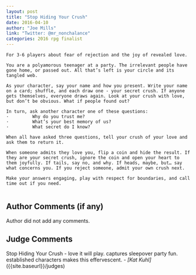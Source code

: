 ```yaml
---
layout: post
title: "Stop Hiding Your Crush"
date: 2016-04-10
author: "Joe Mills"
link: "Twitter: @mr_nonchalance"
categories: 2016 rpg finalist
---
```

```
For 3-6 players about fear of rejection and the joy of revealed love.

You are a polyamorous teenager at a party. The irrelevant people have gone home, or passed out. All that’s left is your circle and its tangled web.

As your character, say your name and how you present. Write your name on a card; shuffle, and each draw one - your secret crush. If anyone gets themselves, everyone draws again. Look at your crush with love, but don’t be obvious. What if people found out?

In turn, ask another character one of these questions:
·         Why do you trust me?
·         What’s your best memory of us?
·         What secret do I know?

When all have asked three questions, tell your crush of your love and ask them to return it.

When someone admits they love you, flip a coin and hide the result. If they are your secret crush, ignore the coin and open your heart to them joyfully. If tails, say no, and why. If heads, maybe, but… say what concerns you. If you reject someone, admit your own crush next.

Make your answers engaging, play with respect for boundaries, and call time out if you need.


```
## Author Comments (if any)

Author did not add any comments.

## Judge Comments

Stop Hiding Your Crush - love it will play. captures sleepover party fun. established characters makes this effervescent. _- [Kat Kuhl]_({{site.baseurl}}/judges)